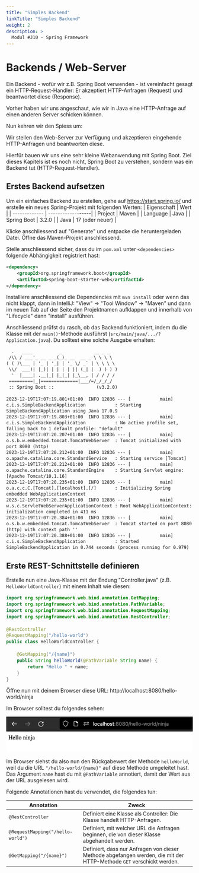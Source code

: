 ```yaml
---
title: "Simples Backend"
linkTitle: "Simples Backend"
weight: 2
description: >
  Modul #J10 - Spring Framework
---
```


# Backends / Web-Server
Ein Backend - wofür wir z.B. Spring Boot verwenden - ist vereinfacht gesagt ein HTTP-Request-Handler: Er akzeptiert HTTP-Anfragen (Request) und beantwortet diese (Response).

Vorher haben wir uns angeschaut, wie wir in Java eine HTTP-Anfrage auf einen anderen Server schicken können.

Nun kehren wir den Spiess um:

Wir stellen den Web-Server zur Verfügung und akzeptieren eingehende HTTP-Anfragen und beantworten diese.

Hierfür bauen wir uns eine sehr kleine Webanwendung mit Spring Boot. Ziel dieses Kapitels ist es noch nicht, Spring Boot zu verstehen, sondern was ein Backend tut (HTTP-Request-Handler).


## Erstes Backend aufsetzen

Um ein einfaches Backend zu erstellen, gehe auf https://start.spring.io/ und erstelle ein neues Spring-Projekt mit folgenden Werten:
| Eigenschaft   | Wert              |
| ------------- | ------------------|
| Project       | Maven             |
| Language      | Java              |
| Spring Boot   | 3.2.0             |
| Java          | 17 (oder neuer)   |

Klicke anschliessend auf "Generate" und entpacke die heruntergeladen Datei. Öffne das Maven-Projekt anschliessend.

Stelle anschliessend sicher, dass du im `pom.xml` unter `<dependencies>` folgende Abhängigkeit registriert hast:
```xml
<dependency>
    <groupId>org.springframework.boot</groupId>
    <artifactId>spring-boot-starter-web</artifactId>
</dependency>
```

Installiere anschliessend die Dependencies mit `mvn install` oder wenn das nicht klappt, dann in IntelliJ: "View" -> "Tool Window" -> "Maven" und dann im neuen Tab auf der Seite den Projektnamen aufklappen und innerhalb von "Lifecycle" dann "install" ausführen.

Anschliessend prüfst du rasch, ob das Backend funktioniert, indem du die Klasse mit der `main()`-Methode ausführst (`src/main/java/.../?Application.java`). Du solltest eine solche Ausgabe erhalten:

```text
  .   ____          _            __ _ _
 /\\ / ___'_ __ _ _(_)_ __  __ _ \ \ \ \
( ( )\___ | '_ | '_| | '_ \/ _` | \ \ \ \
 \\/  ___)| |_)| | | | | || (_| |  ) ) ) )
  '  |____| .__|_| |_|_| |_\__, | / / / /
 =========|_|==============|___/=/_/_/_/
 :: Spring Boot ::                (v3.2.0)

2023-12-19T17:07:19.801+01:00  INFO 12836 --- [           main] c.i.s.SimpleBackendApplication           : Starting SimpleBackendApplication using Java 17.0.9
2023-12-19T17:07:19.803+01:00  INFO 12836 --- [           main] c.i.s.SimpleBackendApplication           : No active profile set, falling back to 1 default profile: "default"
2023-12-19T17:07:20.207+01:00  INFO 12836 --- [           main] o.s.b.w.embedded.tomcat.TomcatWebServer  : Tomcat initialized with port 8080 (http)
2023-12-19T17:07:20.212+01:00  INFO 12836 --- [           main] o.apache.catalina.core.StandardService   : Starting service [Tomcat]
2023-12-19T17:07:20.212+01:00  INFO 12836 --- [           main] o.apache.catalina.core.StandardEngine    : Starting Servlet engine: [Apache Tomcat/10.1.16]
2023-12-19T17:07:20.235+01:00  INFO 12836 --- [           main] o.a.c.c.C.[Tomcat].[localhost].[/]       : Initializing Spring embedded WebApplicationContext
2023-12-19T17:07:20.235+01:00  INFO 12836 --- [           main] w.s.c.ServletWebServerApplicationContext : Root WebApplicationContext: initialization completed in 411 ms
2023-12-19T17:07:20.384+01:00  INFO 12836 --- [           main] o.s.b.w.embedded.tomcat.TomcatWebServer  : Tomcat started on port 8080 (http) with context path ''
2023-12-19T17:07:20.388+01:00  INFO 12836 --- [           main] c.i.s.SimpleBackendApplication           : Started SimpleBackendApplication in 0.744 seconds (process running for 0.979)
```

## Erste REST-Schnittstelle definieren
Erstelle nun eine Java-Klasse mit der Endung "Controller.java" (z.B. `HelloWorldController`) mit einem Inhalt wie diesen:

```java
import org.springframework.web.bind.annotation.GetMapping;
import org.springframework.web.bind.annotation.PathVariable;
import org.springframework.web.bind.annotation.RequestMapping;
import org.springframework.web.bind.annotation.RestController;

@RestController
@RequestMapping("/hello-world")
public class HelloWorldController {
    
    @GetMapping("/{name}")
    public String helloWorld(@PathVariable String name) {
        return "Hello " + name;
    }
}
```

Öffne nun mit deinem Browser diese URL: http://localhost:8080/hello-world/ninja

Im Browser solltest du folgendes sehen:

![Spring Hello World](./02-01-hello-world.png)

Im Browser siehst du also nun den Rückgabewert der Methode `helloWorld`, weil du die URL `"/hello-world/{name}"` auf diese Methode umgeleitet hast. Das Argument `name` hast du mit `@PathVariable` annotiert, damit der Wert aus der URL ausgelesen wird.

Folgende Annotationen hast du verwendet, die folgendes tun:

| Annotation                        | Zweck                                                                                                                 |
| --------------------------------- | --------------------------------------------------------------------------------------------------------------------- |
| `@RestController`                 | Definiert eine Klasse als Controller: Die Klasse handelt HTTP-Anfragen.                                               |
| `@RequestMapping("/hello-world")` | Definiert, mit welcher URL die Anfragen beginnen, die von dieser Klasse abgehandelt werden.                           |
| `@GetMapping("/{name}")`          | Definiert, dass nur Anfragen von dieser Methode abgefangen werden, die mit der HTTP-Methode `GET` verschickt werden.  |